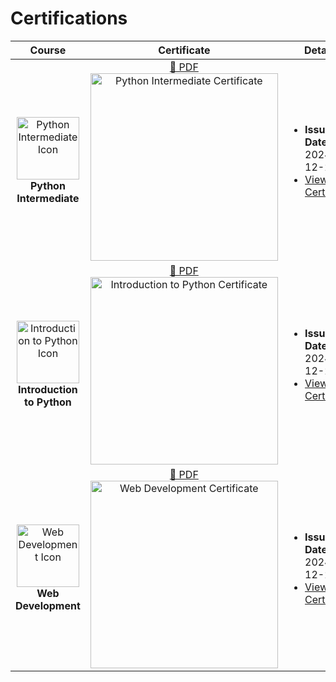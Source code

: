# Certifications

<table>
  <thead>
    <tr>
      <th>Course</th>
      <th>Certificate</th>
      <th>Details</th>
    </tr>
  </thead>
  <tbody><tr>
      <td align="center">
        <img src="https://lecontent.sololearn.com/material-images/9a27a3791a09456d99100e138afdda96-PythonIntermediate.png" alt="Python Intermediate Icon" width="100"><br>
        <strong>Python Intermediate</strong>
      </td>
      <td align="center">
        <a href="https://www.sololearn.com/Certificate/CC-G1SRNCVY/pdf/" target="_blank">📄 PDF</a><br>
        <img src="https://www.sololearn.com/Certificate/CC-G1SRNCVY/jpg/" alt="Python Intermediate Certificate" width="300">
      </td>
      <td>
        <ul>
          <li><strong>Issued Date:</strong> 2024-12-26</li>
          <li><a href="https://www.sololearn.com/certificates/CC-G1SRNCVY" target="_blank">View Certificate</a></li>
        </ul>
      </td>
    </tr><tr>
      <td align="center">
        <img src="https://lecontent.sololearn.com/material-images/a0661e13ab5b47a5bc05dc171e14bd6d-python.png" alt="Introduction to Python Icon" width="100"><br>
        <strong>Introduction to Python</strong>
      </td>
      <td align="center">
        <a href="https://www.sololearn.com/Certificate/CC-XMWWR7UR/pdf/" target="_blank">📄 PDF</a><br>
        <img src="https://www.sololearn.com/Certificate/CC-XMWWR7UR/jpg/" alt="Introduction to Python Certificate" width="300">
      </td>
      <td>
        <ul>
          <li><strong>Issued Date:</strong> 2024-12-22</li>
          <li><a href="https://www.sololearn.com/certificates/CC-XMWWR7UR" target="_blank">View Certificate</a></li>
        </ul>
      </td>
    </tr><tr>
      <td align="center">
        <img src="https://lecontent.sololearn.com/material-images/63851450a2054ee7a73e58c18b155340-Webdevelopment.png" alt="Web Development Icon" width="100"><br>
        <strong>Web Development</strong>
      </td>
      <td align="center">
        <a href="https://www.sololearn.com/Certificate/CC-EETVZPT3/pdf/" target="_blank">📄 PDF</a><br>
        <img src="https://www.sololearn.com/Certificate/CC-EETVZPT3/jpg/" alt="Web Development Certificate" width="300">
      </td>
      <td>
        <ul>
          <li><strong>Issued Date:</strong> 2024-12-21</li>
          <li><a href="https://www.sololearn.com/certificates/CC-EETVZPT3" target="_blank">View Certificate</a></li>
        </ul>
      </td>
    </tr></tbody>
</table>